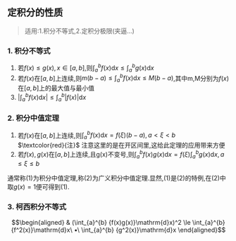 ## 定积分的性质

> 适用:1.积分不等式,2.定积分极限(夹逼...)
> 
### 1. 积分不等式
1. 若$f(x)\le g(x),x\in[a,b]$,则$\int_a^bf(x)\mathrm{d}x\le \int_a^bg(x)\mathrm{d}x$
2. 若$f(x)$在$[a, b]$上连续,则$m(b-a)\le \int_a^bf(x)\mathrm{d}x\le M(b-a)$,其中m,M分别为$f(x)$在$[a, b]$上的最大值与最小值
3. $|\int_a^b f(x)\mathrm{d}x|\le \int_a^b|f(x)|\mathrm{d}x$

### 2. 积分中值定理
1. 若$f(x)$在$[a,b]$上连续,则$\int_a^bf(x)\mathrm{d}x=f(\xi)(b-a), a< \xi< b$  
$\textcolor{red}{注}$ 注意这里的是在开区间里,这给此定理的应用带来方便
2. 若$f(x), g(x)$在$[a,b]$上连续,且g(x)不变号,则$\int_a^b f(x)g(x)\mathrm{d}x=f(\xi)\int_a^bg(x)\mathrm{d}x, a\le \xi \le b$  

通常称(1)为积分中值定理,称(2)为广义积分中值定理.显然,(1)是(2)的特例,在(2)中取$g(x)=1$便可得到(1).

### 3. 柯西积分不等式
$$\begin{aligned}
& (\int_{a}^{b} {f(x)g(x)}\mathrm{d}x)^2 \le \int_{a}^{b} {f^2(x)}\mathrm{d}x\ •\ \int_{a}^{b} {g^2(x)}\mathrm{d}x
\end{aligned}$$
